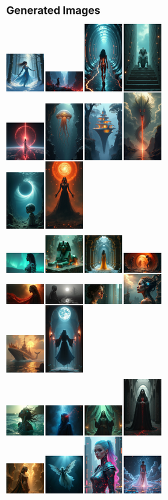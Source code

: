 # Generated Images



<img src="2025_07_31_01.png" width="100"/> <img src="2025_07_31_02.png" width="100"/> <img src="2025_07_31_03.png" width="100"/> <img src="2025_07_31_04.png" width="100"/> <img src="2025_07_31_05.png" width="100"/> <img src="2025_07_31_06.png" width="100"/> <img src="2025_07_31_07.png" width="100"/> <img src="2025_07_31_08.png" width="100"/> <img src="2025_07_31_09.png" width="100"/> <img src="2025_07_31_10.png" width="100"/>

<img src="2025_07_31_11.png" width="100"/> <img src="2025_07_31_12.png" width="100"/> <img src="2025_07_31_13.png" width="100"/> <img src="2025_07_31_14.png" width="100"/> <img src="2025_07_31_15.png" width="100"/> <img src="2025_07_31_16.png" width="100"/> <img src="2025_07_31_17.png" width="100"/> <img src="2025_07_31_18.png" width="100"/> <img src="2025_07_31_19.png" width="100"/> <img src="2025_07_31_20.png" width="100"/>

<img src="2025_07_31_21.png" width="100"/> <img src="2025_07_31_22.png" width="100"/> <img src="2025_07_31_23.png" width="100"/> <img src="2025_07_31_24.png" width="100"/> <img src="2025_07_31_25.png" width="100"/> <img src="2025_07_31_26.png" width="100"/> <img src="2025_07_31_27.png" width="100"/> <img src="2025_07_31_28.png" width="100"/>